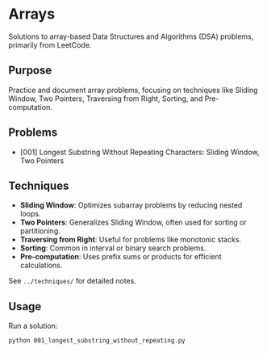 # Arrays

Solutions to array-based Data Structures and Algorithms (DSA) problems, primarily from LeetCode.

## Purpose

Practice and document array problems, focusing on techniques like Sliding Window, Two Pointers, Traversing from Right, Sorting, and Pre-computation.

## Problems

- [001] Longest Substring Without Repeating Characters: Sliding Window, Two Pointers

## Techniques

- **Sliding Window**: Optimizes subarray problems by reducing nested loops.
- **Two Pointers**: Generalizes Sliding Window, often used for sorting or partitioning.
- **Traversing from Right**: Useful for problems like monotonic stacks.
- **Sorting**: Common in interval or binary search problems.
- **Pre-computation**: Uses prefix sums or products for efficient calculations.

See `../techniques/` for detailed notes.

## Usage

Run a solution:

```bash
python 001_longest_substring_without_repeating.py
```
